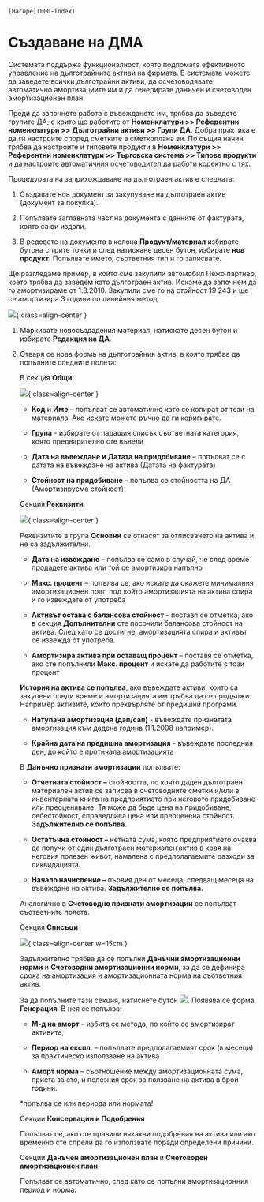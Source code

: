 ```{only} html
[Нагоре](000-index)
```

# Създаване на ДМА

Системата поддържа функционалност, която подпомага ефективното
управление на дълготрайните активи на фирмата. В системата
можете да заведете всички дълготрайни активи, да осчетоводявате
автоматично амортизациите им и да генерирате данъчен и счетоводен
амортизационен план.

Преди да започнете работа с въвеждането им, трябва да въведете групите
ДА, с които ще работите от **Номенклатури \>\> Референтни номенклатури
\>\> Дълготрайни активи \>\> Групи ДА**. Добра практика е да ги
настроите според сметките в сметкоплана ви. По същия начин
трябва да настроите и типовете продукти в **Номенклатури \>\>
Референтни номенклатури \>\> Търговска система \>\> Типове
продукти** и да настроите автоматичния осчетоводител да работи
коректно с тях.

Процедурата на заприхождаване на дълготраен актив е следната:

1. Създавате нов документ за закупуване на дълготраен актив (документ за покупка).

1. Попълвате заглавната част на документа с данните от фактурата, която са ви издали.

1. В редовете на документа в колона **Продукт/материал** избирате бутона с трите точки и след натискане десен бутон, избирате **нов продукт**. Попълвате името, съответния тип и го записвате.

Ще разгледаме пример, в който сме закупили автомобил Пежо партнер, което
трябва да заведем като дълготраен актив. Искаме да започнем да го
амортизираме от 1.3.2010. Закупили сме го на стойност 19 243 и ще
се амортизира 3 години по линейния метод.

![](901-image40.png){ class=align-center }

1. Маркирате новосъздадения материал, натискате десен бутон и избирате **Редакция на ДА**.

1. Отваря се нова форма на дълготрайния актив, в която трябва да попълните следните полета:

    В секция **Общи**:

    ![](902-image41.png){ class=align-center }

    - **Код** и **Име** – попълват се автоматично като се копират от тези на материала. Ако искате можете ръчно да ги коригирате.

    - **Група** - избирате от падащия списък съответната категория, която предварително сте въвели

    - **Дата на въвеждане и Датата на придобиване** – попълват се с датата на въвеждане на актива (Датата на фактурата)

    - **Стойност на придобиване** – попълва се стойността на ДА (Амортизируема стойност)

    Секция **Реквизити**

    ![](903-image42.png){ class=align-center }

    Реквизитите в група **Основни** се отнасят за отписването на актива и не
са задължителни.

    - **Дата на извеждане** – попълва се само в случай, че след време продадете актива или той се амортизира напълно

    - **Макс. процент** – попълва се, ако искате да окажете минималния амортизационен праг, под който амортизацията на актива спира и го извеждате от употреба

    - **Активът остава с балансова стойност** - поставя се отметка, ако в секция **Допълнителни** сте посочили балансова стойност на актива. След като се достигне, амортизацията спира и активът се извежда от употреба.

    - **Амортизира актива при оставащ процент** – поставя се отметка, ако сте попълнили **Макс. процент** и искате да работите с този процент

    **История на актива се попълва**, ако въвеждате активи, които са
закупени преди време и амортизацията им трябва да се продължи.
Например активите, които прехвърляте от предишни програми.

    - **Натупана амортизация (дап/сап)** - въвеждате признатата амортизация към дадена година (1.1.2008 например).

    - **Крайна дата на предишна амортизация** - въвеждате последния ден, до който е протичала амортизацията 

    В **Данъчно признати амортизации** попълвате:

    - **Отчетната стойност –** стойността, по която даден дълготраен материален актив се записва в счетоводните сметки и/или в инвентарната книга на предприятието при неговото придобиване или преоценяване. Тя може да бъде цена на придобиване, себестойност, справедлива цена или преоценена стойност. **Задължително се попълва.**

    - **Остатъчна стойност –** нетната сума, която предприятието очаква да получи от един дълготраен материален актив в края на неговия полезен живот, намалена с предполагаемите разходи за ликвидацията.

    - **Начало начисление –** първия ден от месеца, следващ месеца на въвеждане на актива. **Задължително се попълва.**

    Аналогично в **Счетоводно признати амортизации** се попълват съответните
полета.

    Секция **Списъци**

    ![](904-image43.png){ class=align-center w=15cm }

    Задължително трябва да се попълни **Данъчни амортизационни норми** и
**Счетоводни амортизационни норми**, за да се дефинира срока на
амортизация и амортизационната норма на съответния актив.

    За да попълните тази секция, натиснете бутон
![](905-image44.png). Появява се форма **Генерация**. В нея
се попълва:

    - **М-д на аморт** – избита се метода, по който се амортизират активите;

    - **Период на експл**. – попълвате предполагаемият срок (в месеци) за практическо използване на актива

    - **Аморт норма** – съотношение между амортизационната сума, приета за сто, и полезния срок за ползване на актива в брой години.

    \*попълва се или периода или нормата\!

    Секции **Консервации и Подобрения**

    Попълват се, ако сте правили някакви подобрения на актива или ако
временно сте спрели да го използвате поради определени причини.

    Секции **Данъчен амортизационен план** и **Счетоводен амортизационен
план**

    Попълват се автоматично, след като се попълни амортизационния период и
норма.
